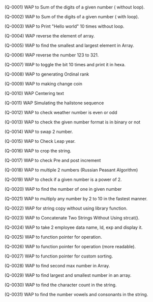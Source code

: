 (Q-0001) WAP to Sum of the digits of a given number ( without loop).

(Q-0002) WAP to Sum of the digits of a given number ( with loop).

(Q-0003) WAP to Print "Hello world" 10 times without loop.

(Q-0004) WAP reverse the element of array.

(Q-0005) WAP to find the smallest and largest element in Array.

(Q-0006) WAP reverse the number 123 to 321.

(Q-0007) WAP to toggle the bit 10 times and print it in hexa. 

(Q-0008) WAP to generating Ordinal rank

(Q-0009) WAP to making change coin

(Q-0010) WAP Centering text

(Q-0011) WAP Simulating the hailstone sequence

(Q-0012) WAP to check weather number is even or odd

(Q-0013) WAP to check the given number format is in binary or not

(Q-0014) WAP to swap 2 number.

(Q-0015) WAP to Check Leap year.

(Q-0016) WAP to crop the string.

(Q-0017) WAP to check Pre and post increment 

(Q-0018) WAP to multiple 2 numbers (Russian Peasant Algorithm)

(Q-0019) WAP to check if a given number is a power of 2.

(Q-0020) WAP to find the number of one in given number

(Q-0021) WAP to multiply any number by 2 to 10 in the fastest manner.

(Q-0022) WAP for string copy without using library function.

(Q-0023) WAP to Concatenate Two Strings Without Using strcat().

(Q-0024) WAP to take 2 employee data name, Id, exp and display it.

(Q-0025) WAP to function pointer for operation.

(Q-0026) WAP to function pointer for operation (more readable).

(Q-0027) WAP to function pointer for custom sorting.

(Q-0028) WAP to find second max number in Array.

(Q-0029) WAP to find largest and smallest number in an array.

(Q-0030) WAP to find the character count in the string.

(Q-0031) WAP to find the number vowels and consonants in the string.
